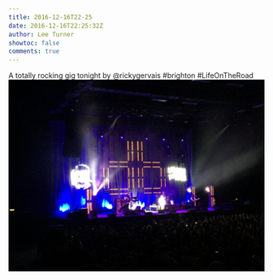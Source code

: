 ```yaml
---
title: 2016-12-16T22-25
date: 2016-12-16T22:25:32Z
author: Lee Turner
showtoc: false
comments: true
---
```


A totally rocking gig tonight by @rickygervais #brighton #LifeOnTheRoad ![](/img/x//809887207985184770-Cz1MHsiWEAArkAZ.jpg)

